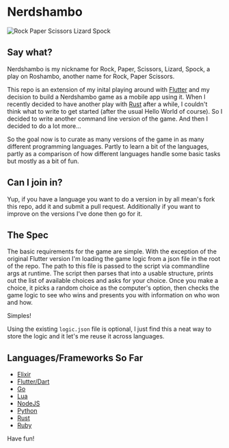 Nerdshambo
==========

![Rock Paper Scissors Lizard Spock](https://i.stack.imgur.com/ltfS9m.png)

Say what?
---------

Nerdshambo is my nickname for Rock, Paper, Scissors, Lizard, Spock, a play on
Roshambo, another name for Rock, Paper Scissors.

This repo is an extension of my inital playing around with [Flutter](https://flutter.dev)
and my decision to build a Nerdshambo game as a mobile app using it. When I
recently decided to have another play with [Rust](https://rust-lang.org) after
a while, I couldn't think what to write to get started (after the usual Hello
World of course). So I decided to write another command line version of the game.
And then I decided to do a lot more...

So the goal now is to curate as many versions of the game in as many different
programming languages. Partly to learn a bit of the languages, partly as a
comparison of how different languages handle some basic tasks but mostly as a
bit of fun.

Can I join in?
--------------

Yup, if you have a language you want to do a version in by all mean's fork
this repo, add it and submit a pull request. Additionally if you want to improve
on the versions I've done then go for it.

The Spec
-------

The basic requirements for the game are simple. With the exception of the
original Flutter version I'm loading the game logic from a json file in the root
of the repo. The path to this file is passed to the script via commandline args
at runtime. The script then parses that into a usable structure, prints out the
list of available choices and asks for your choice. Once you make a choice, it
picks a random choice as the computer's option, then checks the game logic to
see who wins and presents you with information on who won and how.

Simples!

Using the existing `logic.json` file is optional, I just find this a neat way
to store the logic and it let's me reuse it across languages.

Languages/Frameworks So Far
----------------

* [Elixir](https://elixir-lang.org)
* [Flutter/Dart](https://flutter.dev)
* [Go](https://golang.org)
* [Lua](https://lua.org)
* [NodeJS](https://nodejs.org)
* [Python](https://python.org)
* [Rust](https://rust-lang.org)
* [Ruby](https://ruby-lang.org)

Have fun!

